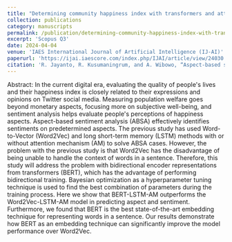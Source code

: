 ```yaml
---
title: "Determining community happiness index with transformers and attention-based deep learning"
collection: publications
category: manuscripts
permalink: /publication/determining-community-happiness-index-with-transformers-and-attention-based-deep-learning
excerpt: 'Scopus Q3'
date: 2024-04-04
venue: 'IAES International Journal of Artificial Intelligence (IJ-AI)'
paperurl: 'https://ijai.iaescore.com/index.php/IJAI/article/view/24030'
citation: 'R. Jayanto, R. Kusumaningrum, and A. Wibowo, “Aspect-based sentiment analysis for hotel reviews using an improved model of long  short-term memory,” IAES International Journal of Artificial Intelligence (IJ-AI), vol. 13, no. 2,  p. 1753-1761, June 2024, doi: 10.26555/ijain.v8i3.691'
---
```


Abstract:
In the current digital era, evaluating the quality of people's lives and their happiness index is closely related to their expressions and opinions on Twitter social media. Measuring population welfare goes beyond monetary aspects, focusing more on subjective well-being, and sentiment analysis helps evaluate people's perceptions of happiness aspects. Aspect-based sentiment analysis (ABSA) effectively identifies sentiments on predetermined aspects. The previous study has used Word-to-Vector (Word2Vec) and long short-term memory (LSTM) methods with or without attention mechanism (AM) to solve ABSA cases. However, the problem with the previous study is that Word2Vec has the disadvantage of being unable to handle the context of words in a sentence. Therefore, this study will address the problem with bidirectional encoder representations from transformers (BERT), which has the advantage of performing bidirectional training. Bayesian optimization as a hyperparameter tuning technique is used to find the best combination of parameters during the training process. Here we show that BERT-LSTM-AM outperforms the Word2Vec-LSTM-AM model in predicting aspect and sentiment. Furthermore, we found that BERT is the best state-of-the-art embedding technique for representing words in a sentence. Our results demonstrate how BERT as an embedding technique can significantly improve the model performance over Word2Vec.

